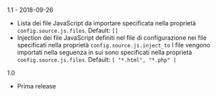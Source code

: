 1.1 - 2018-09-26
-	Lista dei file JavaScript da importare specificata nella proprietà `config.source.js.files`.
	Default: `[]`
-	Injection dei file JavaScript definiti nel file di configurazione nei file specificati nella proprietà `config.source.js.inject_to`
	I file vengono importati nella seguenza in sui sono specificati nella proprietà `config.source.js.files`.
	Default: `[ "*.html", "*.php" ]`

1.0
-	Prima release